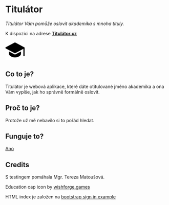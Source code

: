 Titulátor
=========
*Titulátor Vám pomůže oslovit akademika s mnoha tituly.*

K dispozici na adrese **[Titulátor.cz](https://www.titulator.cz/)**

<img src="./capka.svg" width="60" alt="Ori">

Co to je?
---------
Titulátor je webová aplikace, které dáte otitulované jméno akademika a ona Vám vypíše, jak ho správně formálně oslovit.

Proč to je?
-----------
Protože už mě nebavilo si to pořád hledat.

Funguje to?
-----------
[Ano](https://news.ycombinator.com/item?id=3067434)

Credits
-------
S testingem pomáhala Mgr. Tereza Matoušová.

Education cap icon by [wishforge.games](https://freeicons.io/education-and-learning-2/education-and-learning-cap-student-graduation-university-icon-42511)

HTML index je založen na [bootstrap sign in example](https://getbootstrap.com/docs/4.0/examples/sign-in/)